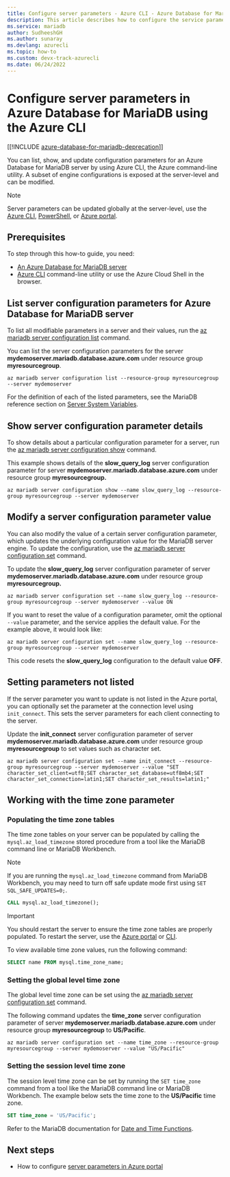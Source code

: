 ```yaml
---
title: Configure server parameters - Azure CLI - Azure Database for MariaDB
description: This article describes how to configure the service parameters in Azure Database for MariaDB using the Azure CLI command line utility.
ms.service: mariadb
author: SudheeshGH
ms.author: sunaray
ms.devlang: azurecli
ms.topic: how-to
ms.custom: devx-track-azurecli
ms.date: 06/24/2022
---
```

# Configure server parameters in Azure Database for MariaDB using the Azure CLI

[[!INCLUDE [azure-database-for-mariadb-deprecation](Includes/azure-database-for-mariadb-deprecation.md)]]

You can list, show, and update configuration parameters for an Azure Database for MariaDB server by using Azure CLI, the Azure command-line utility. A subset of engine configurations is exposed at the server-level and can be modified.

>[!Note]
> Server parameters can be updated globally at the server-level, use the [Azure CLI](./howto-configure-server-parameters-cli.md), [PowerShell](./howto-configure-server-parameters-using-powershell.md), or [Azure portal](./howto-server-parameters.md).

## Prerequisites

To step through this how-to guide, you need:
- [An Azure Database for MariaDB server](quickstart-create-mariadb-server-database-using-azure-cli.md)
- [Azure CLI](/cli/azure/install-azure-cli) command-line utility or use the Azure Cloud Shell in the browser.

## List server configuration parameters for Azure Database for MariaDB server

To list all modifiable parameters in a server and their values, run the [az mariadb server configuration list](/cli/azure/mariadb/server/configuration#az-mariadb-server-configuration-list) command.

You can list the server configuration parameters for the server **mydemoserver.mariadb.database.azure.com** under resource group **myresourcegroup**.
```azurecli-interactive
az mariadb server configuration list --resource-group myresourcegroup --server mydemoserver
```

For the definition of each of the listed parameters, see the MariaDB reference section on [Server System Variables](https://mariadb.com/kb/en/library/server-system-variables/).

## Show server configuration parameter details

To show details about a particular configuration parameter for a server, run the [az mariadb server configuration show](/cli/azure/mariadb/server/configuration#az-mariadb-server-configuration-show) command.

This example shows details of the **slow\_query\_log** server configuration parameter for server **mydemoserver.mariadb.database.azure.com** under resource group **myresourcegroup.**
```azurecli-interactive
az mariadb server configuration show --name slow_query_log --resource-group myresourcegroup --server mydemoserver
```

## Modify a server configuration parameter value

You can also modify the value of a certain server configuration parameter, which updates the underlying configuration value for the MariaDB server engine. To update the configuration, use the [az mariadb server configuration set](/cli/azure/mariadb/server/configuration#az-mariadb-server-configuration-set) command.

To update the **slow\_query\_log** server configuration parameter of server **mydemoserver.mariadb.database.azure.com** under resource group **myresourcegroup.**
```azurecli-interactive
az mariadb server configuration set --name slow_query_log --resource-group myresourcegroup --server mydemoserver --value ON
```

If you want to reset the value of a configuration parameter, omit the optional `--value` parameter, and the service applies the default value. For the example above, it would look like:
```azurecli-interactive
az mariadb server configuration set --name slow_query_log --resource-group myresourcegroup --server mydemoserver
```

This code resets the **slow\_query\_log** configuration to the default value **OFF**.

## Setting parameters not listed

If the server parameter you want to update is not listed in the Azure portal, you can optionally set the parameter at the connection level using `init_connect`. This sets the server parameters for each client connecting to the server.

Update the **init\_connect** server configuration parameter of server **mydemoserver.mariadb.database.azure.com** under resource group **myresourcegroup** to set values such as character set.
```azurecli-interactive
az mariadb server configuration set --name init_connect --resource-group myresourcegroup --server mydemoserver --value "SET character_set_client=utf8;SET character_set_database=utf8mb4;SET character_set_connection=latin1;SET character_set_results=latin1;"
```

## Working with the time zone parameter

### Populating the time zone tables

The time zone tables on your server can be populated by calling the `mysql.az_load_timezone` stored procedure from a tool like the MariaDB command line or MariaDB Workbench.

> [!NOTE]
> If you are running the `mysql.az_load_timezone` command from MariaDB Workbench, you may need to turn off safe update mode first using `SET SQL_SAFE_UPDATES=0;`.

```sql
CALL mysql.az_load_timezone();
```

> [!IMPORTANT]
> You should restart the server to ensure the time zone tables are properly populated. To restart the server, use the [Azure portal](howto-restart-server-portal.md) or [CLI](howto-restart-server-cli.md).

To view available time zone values, run the following command:

```sql
SELECT name FROM mysql.time_zone_name;
```

### Setting the global level time zone

The global level time zone can be set using the [az mariadb server configuration set](/cli/azure/mariadb/server/configuration#az-mariadb-server-configuration-set) command.

The following command updates the **time\_zone** server configuration parameter of server **mydemoserver.mariadb.database.azure.com** under resource group **myresourcegroup** to **US/Pacific**.

```azurecli-interactive
az mariadb server configuration set --name time_zone --resource-group myresourcegroup --server mydemoserver --value "US/Pacific"
```

### Setting the session level time zone

The session level time zone can be set by running the `SET time_zone` command from a tool like the MariaDB command line or MariaDB Workbench. The example below sets the time zone to the **US/Pacific** time zone.

```sql
SET time_zone = 'US/Pacific';
```

Refer to the MariaDB documentation for [Date and Time Functions](https://mariadb.com/kb/en/library/date-time-functions/).

## Next steps

- How to configure [server parameters in Azure portal](howto-server-parameters.md)

